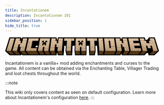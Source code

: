 ```yaml
---
title: Incantationem
description: Incantationem 101
sidebar_position: 1
hide_title: true
---
```


![A Minecraft-styled logo that says "Incantationem"](/img/incantationem_logo.png)

Incantationem is a vanilla+ mod adding enchantments and curses to the game. All content can be obtained via the Enchanting Table, Villager Trading and loot chests throughout the world.


:::note

This wiki only covers content as seen on default configuration. Learn more about Incantationem's configuration [here](./configuration).
:::